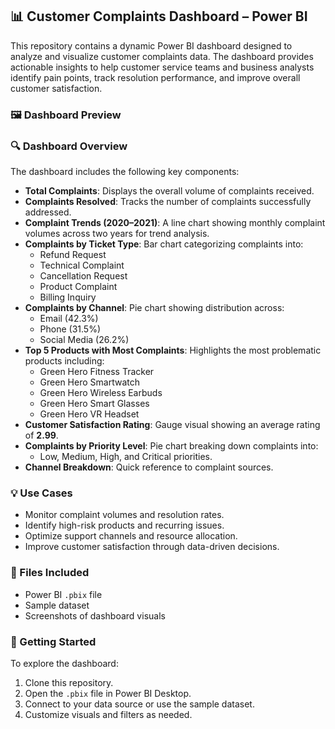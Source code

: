 ## 📊 Customer Complaints Dashboard – Power BI

This repository contains a dynamic Power BI dashboard designed to analyze and visualize customer complaints data. The dashboard provides actionable insights to help customer service teams and business analysts identify pain points, track resolution performance, and improve overall customer satisfaction.

### 🖼️ Dashboard Preview



### 🔍 Dashboard Overview

The dashboard includes the following key components:

- **Total Complaints**: Displays the overall volume of complaints received.
- **Complaints Resolved**: Tracks the number of complaints successfully addressed.
- **Complaint Trends (2020–2021)**: A line chart showing monthly complaint volumes across two years for trend analysis.
- **Complaints by Ticket Type**: Bar chart categorizing complaints into:
  - Refund Request
  - Technical Complaint
  - Cancellation Request
  - Product Complaint
  - Billing Inquiry
- **Complaints by Channel**: Pie chart showing distribution across:
  - Email (42.3%)
  - Phone (31.5%)
  - Social Media (26.2%)
- **Top 5 Products with Most Complaints**: Highlights the most problematic products including:
  - Green Hero Fitness Tracker
  - Green Hero Smartwatch
  - Green Hero Wireless Earbuds
  - Green Hero Smart Glasses
  - Green Hero VR Headset
- **Customer Satisfaction Rating**: Gauge visual showing an average rating of **2.99**.
- **Complaints by Priority Level**: Pie chart breaking down complaints into:
  - Low, Medium, High, and Critical priorities.
- **Channel Breakdown**: Quick reference to complaint sources.

### 💡 Use Cases

- Monitor complaint volumes and resolution rates.
- Identify high-risk products and recurring issues.
- Optimize support channels and resource allocation.
- Improve customer satisfaction through data-driven decisions.

### 📁 Files Included

- Power BI `.pbix` file
- Sample dataset
- Screenshots of dashboard visuals

### 🚀 Getting Started

To explore the dashboard:
1. Clone this repository.
2. Open the `.pbix` file in Power BI Desktop.
3. Connect to your data source or use the sample dataset.
4. Customize visuals and filters as needed.
